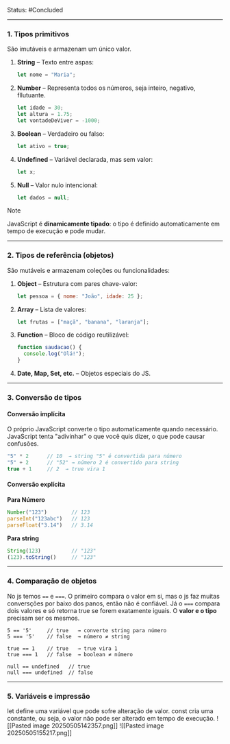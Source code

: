 Status: #Concluded 

---
### **1. Tipos primitivos**

São imutáveis e armazenam um único valor.
1. **String** – Texto entre aspas:
    ```js
    let nome = "Maria";
    ```
2. **Number** – Representa todos os números, seja inteiro, negativo, fllutuante.
    ```js
    let idade = 30;
    let altura = 1.75;
    let vontadeDeViver = -1000;
    ```
3. **Boolean** – Verdadeiro ou falso:
    ```js
    let ativo = true;
    ```
4. **Undefined** – Variável declarada, mas sem valor:
    ```js
    let x; 
    ```
5. **Null** – Valor nulo intencional:
    ```js
    let dados = null;
    ```

> [!NOTE]
> JavaScript é **dinamicamente tipado**: o tipo é definido automaticamente em tempo de execução e pode mudar.

---
### 2. Tipos de referência (objetos)
São mutáveis e armazenam coleções ou funcionalidades:

1. **Object** – Estrutura com pares chave-valor:
    ```js
    let pessoa = { nome: "João", idade: 25 };
    ```
2. **Array** – Lista de valores:
    ```js
    let frutas = ["maçã", "banana", "laranja"];
    ```
3. **Function** – Bloco de código reutilizável:
    ```js
    function saudacao() {
      console.log("Olá!");
    }
    ```
4. **Date, Map, Set, etc.** – Objetos especiais do JS.

---
### 3. Conversão de tipos

#### Conversão implícita
O próprio JavaScript converte o tipo automaticamente quando necessário. JavaScript tenta "adivinhar" o que você quis dizer, o que pode causar confusões.
```js
"5" * 2      // 10  → string "5" é convertida para número
"5" + 2      // "52" → número 2 é convertido para string
true + 1     // 2  → true vira 1
```
#### Conversão explícita
**Para Número**
```js
Number("123")        // 123
parseInt("123abc")   // 123
parseFloat("3.14")   // 3.14
```
**Para string**
```js
String(123)          // "123"
(123).toString()     // "123"
```

---
### 4. Comparação de objetos
No js temos `==` e `===`. O primeiro compara o valor em si, mas o js faz muitas conversções por baixo dos panos, então não é confiável. Já o  `===` compara dois valores e só retorna true se forem exatamente iguais. O **valor e o tipo** precisam ser os mesmos.

```
5 == '5'     // true   → converte string para número
5 === '5'    // false  → número ≠ string

true == 1    // true   → true vira 1
true === 1   // false  → boolean ≠ número

null == undefined   // true
null === undefined  // false
```

---
### 5. Variáveis e impressão
let define uma variável que pode sofre alteração de valor. const cria uma constante, ou seja, o valor não pode ser alterado em tempo de execução.
![[Pasted image 20250505142357.png]]
![[Pasted image 20250505155217.png]]
